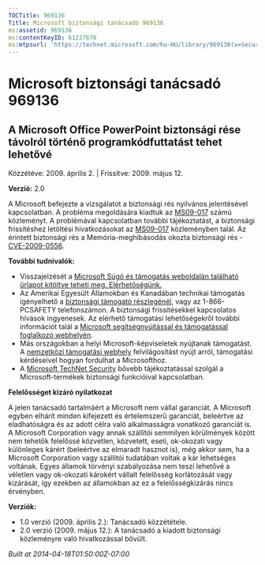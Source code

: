 ```yaml
---
TOCTitle: 969136
Title: Microsoft biztonsági tanácsadó 969136
ms:assetid: 969136
ms:contentKeyID: 61227670
ms:mtpsurl: 'https://technet.microsoft.com/hu-HU/library/969136(v=Security.10)'
---
```




Microsoft biztonsági tanácsadó 969136
=====================================

A Microsoft Office PowerPoint biztonsági rése távolról történő programkódfuttatást tehet lehetővé
-------------------------------------------------------------------------------------------------

Közzétéve: 2009. április 2. | Frissítve: 2009. május 12.

**Verzió:** 2.0

A Microsoft befejezte a vizsgálatot a biztonsági rés nyilvános jelentésével kapcsolatban. A probléma megoldására kiadtuk az [MS09-017](http://go.microsoft.com/fwlink/?linkid=14170) számú közleményt. A problémával kapcsolatban további tájékoztatást, a biztonsági frissítéshez letöltési hivatkozásokat az [MS09-017](http://go.microsoft.com/fwlink/?linkid=14170) közleményben talál. Az érintett biztonsági rés a Memória-meghibásodás okozta biztonsági rés - [CVE-2009-0556](http://www.cve.mitre.org/cgi-bin/cvename.cgi?name=cve-2009-0556).

**További tudnivalók:**

-   Visszajelzését a [Microsoft Súgó és támogatás weboldalán található űrlapot kitöltve teheti meg. Elérhetőségünk.](https://support.microsoft.com/common/survey.aspx?scid=sw;en;1257&amp;showpage=1&amp;ws=technet&amp;sd=tech)
-   Az Amerikai Egyesült Államokban és Kanadában technikai támogatás igényelhető a [biztonsági támogató részlegénél](http://go.microsoft.com/fwlink/?linkid=21131), vagy az 1-866-PCSAFETY telefonszámon. A biztonsági frissítésekkel kapcsolatos hívások ingyenesek. Az elérhető támogatási lehetőségekről további információt talál a [Microsoft segítségnyújtással és támogatással foglalkozó webhelyén](http://support.microsoft.com/).
-   Más országokban a helyi Microsoft-képviseletek nyújtanak támogatást. A [nemzetközi támogatási webhely](http://go.microsoft.com/fwlink/?linkid=21155) felvilágosítást nyújt arról, támogatási kérdéseivel hogyan fordulhat a Microsofthoz.
-   A [Microsoft TechNet Security](http://go.microsoft.com/fwlink/?linkid=21132) bővebb tájékoztatással szolgál a Microsoft-termékek biztonsági funkcióival kapcsolatban.

**Felelősséget kizáró nyilatkozat**

A jelen tanácsadó tartalmáért a Microsoft nem vállal garanciát. A Microsoft egyben elhárít minden kifejezett és értelemszerű garanciát, beleértve az eladhatóságra és az adott célra való alkalmasságra vonatkozó garanciát is. A Microsoft Corporation vagy annak szállítói semmilyen körülmények között nem tehetők felelőssé közvetlen, közvetett, eseti, ok-okozati vagy különleges kárért (beleértve az elmaradt hasznot is), még akkor sem, ha a Microsoft Corporation vagy szállítói tudatában voltak a kár lehetséges voltának. Egyes államok törvényi szabályozása nem teszi lehetővé a véletlen vagy ok-okozati károkért vállalt felelősség korlátozását vagy kizárását, így ezekben az államokban az ez a felelősségkizárás nincs érvényben.

**Verziók:**

-   1.0 verzió (2009. április 2.): Tanácsadó közzététele.
-   2.0 verzió (2009. május 12.): A tanácsadó a kiadott biztonsági közleményre való hivatkozással bővült.

*Built at 2014-04-18T01:50:00Z-07:00*
